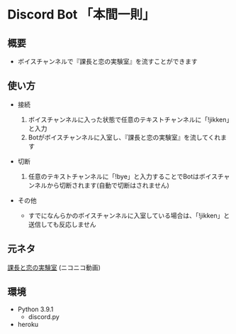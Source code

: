 # Discord Bot 「本間一則」
## 概要
+ ボイスチャンネルで『課長と恋の実験室』を流すことができます

## 使い方
+ 接続
    1. ボイスチャンネルに入った状態で任意のテキストチャンネルに「!jikken」と入力
    2. Botがボイスチャンネルに入室し、『課長と恋の実験室』を流してくれます
+ 切断
    1. 任意のテキストチャンネルに「!bye」と入力することでBotはボイスチャンネルから切断されます(自動で切断はされません)

+ その他
    - すでになんらかのボイスチャンネルに入室している場合は、「!jikken」と送信しても反応しません

## 元ネタ
[課長と恋の実験室](https://www.nicovideo.jp/watch/sm17499483) (ニコニコ動画)

## 環境
+ Python 3.9.1
    - discord.py
+ heroku